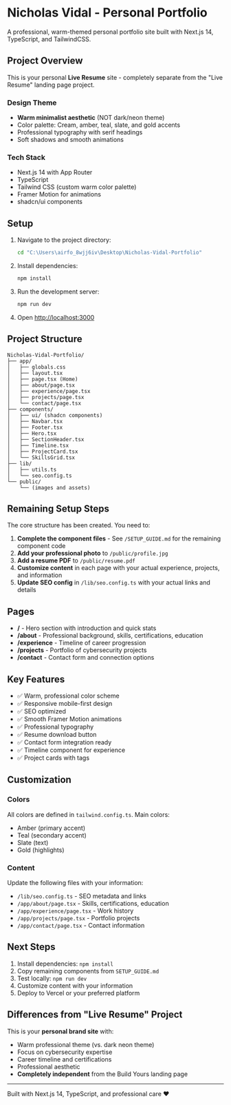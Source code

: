 # Nicholas Vidal - Personal Portfolio

A professional, warm-themed personal portfolio site built with Next.js 14, TypeScript, and TailwindCSS.

## Project Overview

This is your personal **Live Resume** site - completely separate from the "Live Resume" landing page project.

### Design Theme
- **Warm minimalist aesthetic** (NOT dark/neon theme)
- Color palette: Cream, amber, teal, slate, and gold accents
- Professional typography with serif headings
- Soft shadows and smooth animations

### Tech Stack
- Next.js 14 with App Router
- TypeScript
- Tailwind CSS (custom warm color palette)
- Framer Motion for animations
- shadcn/ui components

## Setup

1. Navigate to the project directory:
   ```bash
   cd "C:\Users\airfo_8wjj6iv\Desktop\Nicholas-Vidal-Portfolio"
   ```

2. Install dependencies:
   ```bash
   npm install
   ```

3. Run the development server:
   ```bash
   npm run dev
   ```

4. Open [http://localhost:3000](http://localhost:3000)

## Project Structure

```
Nicholas-Vidal-Portfolio/
├── app/
│   ├── globals.css
│   ├── layout.tsx
│   ├── page.tsx (Home)
│   ├── about/page.tsx
│   ├── experience/page.tsx
│   ├── projects/page.tsx
│   └── contact/page.tsx
├── components/
│   ├── ui/ (shadcn components)
│   ├── Navbar.tsx
│   ├── Footer.tsx
│   ├── Hero.tsx
│   ├── SectionHeader.tsx
│   ├── Timeline.tsx
│   ├── ProjectCard.tsx
│   └── SkillsGrid.tsx
├── lib/
│   ├── utils.ts
│   └── seo.config.ts
└── public/
    └── (images and assets)
```

## Remaining Setup Steps

The core structure has been created. You need to:

1. **Complete the component files** - See `/SETUP_GUIDE.md` for the remaining component code
2. **Add your professional photo** to `/public/profile.jpg`
3. **Add a resume PDF** to `/public/resume.pdf`
4. **Customize content** in each page with your actual experience, projects, and information
5. **Update SEO config** in `/lib/seo.config.ts` with your actual links and details

## Pages

- **/** - Hero section with introduction and quick stats
- **/about** - Professional background, skills, certifications, education
- **/experience** - Timeline of career progression
- **/projects** - Portfolio of cybersecurity projects
- **/contact** - Contact form and connection options

## Key Features

- ✅ Warm, professional color scheme
- ✅ Responsive mobile-first design
- ✅ SEO optimized
- ✅ Smooth Framer Motion animations
- ✅ Professional typography
- ✅ Resume download button
- ✅ Contact form integration ready
- ✅ Timeline component for experience
- ✅ Project cards with tags

## Customization

### Colors
All colors are defined in `tailwind.config.ts`. Main colors:
- Amber (primary accent)
- Teal (secondary accent)
- Slate (text)
- Gold (highlights)

### Content
Update the following files with your information:
- `/lib/seo.config.ts` - SEO metadata and links
- `/app/about/page.tsx` - Skills, certifications, education
- `/app/experience/page.tsx` - Work history
- `/app/projects/page.tsx` - Portfolio projects
- `/app/contact/page.tsx` - Contact information

## Next Steps

1. Install dependencies: `npm install`
2. Copy remaining components from `SETUP_GUIDE.md`
3. Test locally: `npm run dev`
4. Customize content with your information
5. Deploy to Vercel or your preferred platform

## Differences from "Live Resume" Project

This is your **personal brand site** with:
- Warm professional theme (vs. dark neon theme)
- Focus on cybersecurity expertise
- Career timeline and certifications
- Professional aesthetic
- **Completely independent** from the Build Yours landing page

---

Built with Next.js 14, TypeScript, and professional care ❤️

